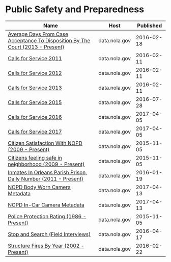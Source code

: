 # Public Safety and Preparedness

Name | Host | Published
---- | ---- | ---------
[Average Days From Case Acceptance To Disposition By The Court (2013 - Present)](../datasets/8q82-9baj.md) | data.nola.gov | 2016-02-18
[Calls for Service 2011](../datasets/28ec-c8d6.md) | data.nola.gov | 2016-02-11
[Calls for Service 2012](../datasets/rv3g-ypg7.md) | data.nola.gov | 2016-02-11
[Calls for Service 2013](../datasets/5fn8-vtui.md) | data.nola.gov | 2016-02-11
[Calls for Service 2015](../datasets/w68y-xmk6.md) | data.nola.gov | 2016-07-28
[Calls for Service 2016](../datasets/wgrp-d3ma.md) | data.nola.gov | 2017-04-05
[Calls for Service 2017](../datasets/bqmt-f3jk.md) | data.nola.gov | 2017-04-05
[Citizen Satisfaction With NOPD (2009 - Present)](../datasets/vnht-dg7x.md) | data.nola.gov | 2015-11-05
[Citizens feeling safe in neighborhood (2009 - Present)](../datasets/vmfi-gxr8.md) | data.nola.gov | 2015-11-05
[Inmates In Orleans Parish Prison, Daily Number (2011 - Present)](../datasets/mnbd-u3xs.md) | data.nola.gov | 2016-01-19
[NOPD Body Worn Camera Metadata](../datasets/qarb-kkbj.md) | data.nola.gov | 2017-04-13
[NOPD In-Car Camera Metadata](../datasets/md3v-ph3u.md) | data.nola.gov | 2017-04-13
[Police Protection Rating (1986 - Present)](../datasets/e74a-fwt5.md) | data.nola.gov | 2015-11-05
[Stop and Search (Field Interviews)](../datasets/kitu-f4uy.md) | data.nola.gov | 2016-04-17
[Structure Fires By Year (2002 - Present)](../datasets/dngg-bnrg.md) | data.nola.gov | 2016-02-22

